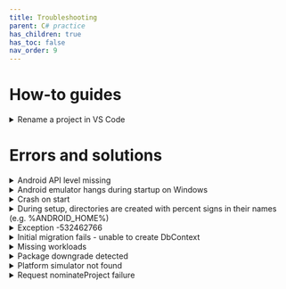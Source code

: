 ```yaml
---
title: Troubleshooting
parent: C# practice
has_children: true
has_toc: false
nav_order: 9
---
```


# How-to guides

<details class="blue-bar">
<summary>
    Rename a project in VS Code
</summary>
<ol>
    <li>Close VS Code (Optional, but recommended for critical file changes).</li>
    <li>Run the Project</li>
</ol>
</details>

# Errors and solutions

<details class="blue-bar">
<summary>
    Android API level missing
</summary>
<p>If you see an error like the following, some Android dependencies are missing.</p>
<div class="callout codeblock">
<pre class="red">/.../Microsoft.Android.Sdk.Darwin/34.0.113/tools/Xamarin.Android.Tooling.targets(100,5): error XA5207: Could not find android.jar for 
API level 34. This means the Android SDK platform for API level 34 is not installed; it was expected to be in
`/PATH_TO_SDK/platforms/android-34/android.jar`.</pre>
</div>
<p>Install the missing dependencies by executing the following commands in a terminal window. Make sure that you are in the project directory. You also need to use the correct path for your Android SDK. The path you need is shown in the error message.</p>
<div class="callout codeblock">
<pre>export AcceptAndroidSDKLicenses=true
dotnet build -t:InstallAndroidDependencies -f net8.0-android "-p:AndroidSdkDirectory=/PATH_TO_SDK"</pre>
</div>
</details>

<details class="blue-bar">
<summary>
    Android emulator hangs during startup on Windows
</summary>
<p>
The emulator runs an Android image as a virtual machine. This needs to be enabled in the 
<a href="https://www.ninjaone.com/blog/enable-hyper-v-on-windows/" target="_blank">Windows BIOS</a>. 
</p>
</details>

<details class="blue-bar">
<summary>
    Crash on start
</summary>
<p>If your application was previously working but starts to crash on starting up, it may be because some package versions have changed. Try removing all of the object and binary files and recompiling. Right-click on the project in the <strong>Solution Explorer</strong> and click <em>Clean</em></p>
</details>

<details class="blue-bar">
<summary>
    During setup, directories are created with percent signs in their names (e.g. %ANDROID_HOME%)
</summary>
<p>
This happens when you use the Windows PowerShell when running a terminal. Use the basic
CMD command window instead. You can configure your VSCode
<a href="https://code.visualstudio.com/docs/terminal/profiles" target="_blank">profile</a>
 to use CMD by default
</p>
</details>

<details class="blue-bar">
<summary>Exception -532462766</summary>
<p>When trying to start the Android emulator, this exception is reported accompanied by the additional messages below.</p>
<div class="callout codeblock">
<pre>C:\Users\133423866\MAUI>sdkmanager --install "system-images;android-34;google_apis;x86_64"
Warning: Errors during XML parse:
Warning: Additionally, the fallback loader failed to parse the XML.
Warning: Errors during XML parse:
Warning: Additionally, the fallback loader failed to parse the XML.
[=======================================] 100% Computing updates...</pre>
</div>
<p>The reason for this error is unknown, but it can be ignored - it should not affect the emulator.</p>
</details>

<details class="blue-bar">
<summary>Initial migration fails - unable to create DbContext</summary>
<p>The following error message appears when trying to create the initial migration:</p>
<div class="callout codeblock">
<pre>Unable to create a 'DbContext' of type 'NotesDbContext'. The exception 'Method 
'get_LockReleaseBehavior' in type 
'Microsoft.EntityFrameworkCore.SqlServer.Migrations.Internal.SqlServerHistoryRepository' 
from assembly 'Microsoft.EntityFrameworkCore.SqlServer, Version=8.0.7.0, Culture=neutral, 
PublicKeyToken=adb9793829ddae60' does not have an implementation.' was thrown while attempting 
to create an instance. For the different patterns supported at design time, see 
https://go.microsoft.com/fwlink/?linkid=851728</pre>
</div>
<p>Check the <code>Notes.Migrations</code> <code>.csproj</code> file. remove any reference to EntityFramework version 9.*.</p>
<p>For example, if you see the following <code>ItemGroup</code>, delete the whole thing and try the initial migration again:</p>
<div class="callout codeblock">
<pre>&lt;ItemGroup&gt;
&lt;PackageReference Include="Microsoft.EntityFrameworkCore.Design" Version="9.0.2"&gt;
  &lt;IncludeAssets&gt;runtime; build; native; contentfiles; analyzers; buildtransitive&lt;/IncludeAssets&gt;
  &lt;PrivateAssets&gt;all&lt;/PrivateAssets&gt;
&lt;/PackageReference&gt;
&lt;/ItemGroup&gt;</pre>
</div>
</details>

<details class="blue-bar">
<summary>
    Missing workloads
</summary>
<p>After certain updates, the .NET workloads associated with a project need to be reinstalled. When this happens, you will see an error like the following:</p>
<div class="callout codeblock">
<pre>  Determining projects to restore...
/.../Microsoft.NET.Sdk/targets/Microsoft.NET.Sdk.ImportWorkloads.targets(38,5): error NETSDK1147: To build this
project, the following workloads must be installed: wasi-experimental [/.../Notes/Notes.csproj::TargetFramework=net8.0-android]
/.../Microsoft.NET.Sdk/targets/Microsoft.NET.Sdk.ImportWorkloads.targets(38,5): error NETSDK1147: To install these workloads, 
run the following command: dotnet workload restore [/.../Notes/Notes.csproj::TargetFramework=net8.0-android]</pre>
</div>
<p>The command shown in the error message may not work if the restoration requires elevated privileges. On Mac or Linux, use the following command at a terminal prompt ensuring that you are in the project directory:</p>
<div class="callout codeblock">
<pre>sudo dotnet workload restore</pre>
</div>
<p>On Windows, start a command shell with administrator privilege, change into the project directory and execute the command:</p>
<div class="callout codeblock">
<pre>dotnet workload restore</pre>
</div>
</details>

<details class="blue-bar">
<summary>Package downgrade detected</summary>
<p>If you see an error like the following, it means that there is a conflict between different NuGet packages and you need to upgrade one or more of them to their latest version.</p>
<div class="callout codeblock">
<pre> Determining projects to restore...
  All projects are up-to-date for restore.
  Determining projects to restore...
/.../Notes/Notes.csproj : error NU1605: Warning As Error: Detected package downgrade: 
Microsoft.EntityFrameworkCore from 8.0.7 to 8.0.6. Reference the package directly from 
the project to select a different version.  [/.../Notes.sln]</pre>
</div>
<p>Look in the <code>Notes.sln</code> file to find the package that the error message refers to. Then, right-click on the project in the <strong>Solution Explorer</strong> and reinstall that package choosing the required version when prompted. This will update the references in the project file.</p>
</details>

<details class="blue-bar">
<summary>Platform simulator not found</summary>
<p>If you see an error like the following when building your code, your project file includes the iOS platform, but you do not have a simulator installed. </p>
<div class="callout codeblock">
<pre class="red">/.../Notes/obj/Debug/net8.0-ios/iossimulator-arm64/actool/cloned-assets/Assets.xcassets : actool error : The operation 
couldn’t be completed. Failed to locate any simulator runtime matching options: { [/.../Notes/Notes.csproj::TargetFramework=net8.0-ios]</pre>
</div>
<p>The simplest solution is to remove the reference to iOS from the project file. Locate the <code>TargetFrameworks</code> entry near the start of the file and remove iOS as a target. The example below shows the line before and after the change.</p>
<div class="callout codeblock">
<pre>&lt;!-- BEFORE -->
&lt;TargetFrameworks>net8.0-android;net8.0-ios;net8.0-maccatalyst</TargetFrameworks>
&lt;!-- AFTER -->
&lt;TargetFrameworks>net8.0-android;net8.0-maccatalyst</TargetFrameworks></pre>
</div>
<p>If you prefer to install a simulator so that you can keep the iOS target, please refer to the <a href="https://learn.microsoft.com/en-us/dotnet/maui/ios/cli?view=net-maui-8.0" target="_blank">Microsoft documentation.</a></p>
</details>

<details class="blue-bar">
<summary>Request nominateProject failure</summary>
<p>When starting VSCode, you may see the error below from time to time. It seems to arise when the host computer is busy and results from a race condition between different startup processes.</p>
<div class="callout codeblock">
<pre>LimitedFunctionality
StreamJsonRpc.RemoteInvocationException: Request nominateProject failed with message: Cannot read properties of undefined (reading 'size')</pre>
</div>
<p>The best solution seems to be to restart your computer to kill any unnecessary processes.</p>
</details>

